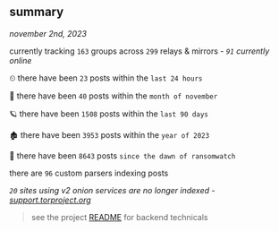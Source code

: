 
## summary
_november 2nd, 2023_

currently tracking `163` groups across `299` relays & mirrors - _`91` currently online_

⏲ there have been `23` posts within the `last 24 hours`

🦈 there have been `40` posts within the `month of november`

🪐 there have been `1508` posts within the `last 90 days`

🏚 there have been `3953` posts within the `year of 2023`

🦕 there have been `8643` posts `since the dawn of ransomwatch`

there are `96` custom parsers indexing posts

_`20` sites using v2 onion services are no longer indexed - [support.torproject.org](https://support.torproject.org/onionservices/v2-deprecation/)_

> see the project [README](https://github.com/joshhighet/ransomwatch#ransomwatch--) for backend technicals
